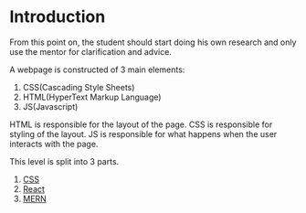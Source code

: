 # Introduction
From this point on, the student should start doing his own research and only use
the mentor for clarification and advice.

A webpage is constructed of 3 main elements:
1. CSS(Cascading Style Sheets)
2. HTML(HyperText Markup Language)
3. JS(Javascript)

HTML is responsible for the layout of the page.
CSS is responsible for styling of the layout.
JS is responsible for what happens when the user interacts with the page.

This level is split into 3 parts.

1. [CSS][css]
2. [React][react]
3. [MERN][mern]

[css]: https://piratefsh.github.io/how-to/2016/01/27/how-to-think-in-css.html
[react]: https://piratefsh.github.io/how-to/2016/01/27/how-to-think-in-css.html
[mern]: https://piratefsh.github.io/how-to/2016/01/27/how-to-think-in-css.html
